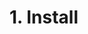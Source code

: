 
# 1. Install 


<!--stackedit_data:
eyJoaXN0b3J5IjpbNjEyMzQzNTMxLC01OTg4NzUwMzIsNzMwOT
k4MTE2XX0=
-->